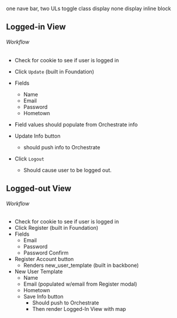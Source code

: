 one nave bar, two ULs
toggle class
display none
display inline block

## Logged-in View
###### Workflow
* Check for cookie to see if user is logged in
* Click `Update` (built in Foundation)
* Fields
	* Name
	* Email
	* Password
	* Hometown
* Field values should populate from Orchestrate info
* Update Info button
	* should push info to Orchestrate

* Click `Logout`
	* Should cause user to be logged out.

## Logged-out View
###### Workflow
* Check for cookie to see if user is logged in
* Click Register (built in Foundation)
* Fields
	* Email
	* Password
	* Password Confirm
* Register Account button
	* Renders new_user_template (built in backbone)
* New User Template
	* Name
	* Email (populated w/email from Register modal)
	* Hometown
	* Save Info button 
		* Should push to Orchestrate
		* Then render Logged-In View with map
